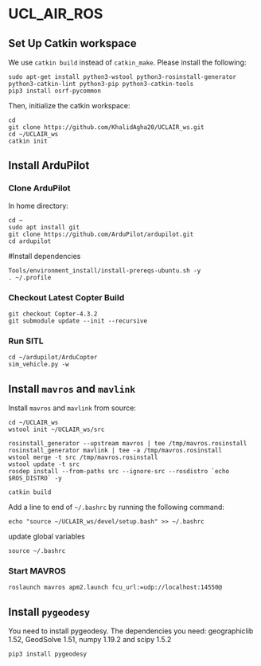 # UCL_AIR_ROS

## Set Up Catkin workspace

We use `catkin build` instead of `catkin_make`. Please install the following:

```
sudo apt-get install python3-wstool python3-rosinstall-generator python3-catkin-lint python3-pip python3-catkin-tools
pip3 install osrf-pycommon
```

Then, initialize the catkin workspace:
```
cd
git clone https://github.com/KhalidAgha20/UCLAIR_ws.git
cd ~/UCLAIR_ws
catkin init
```
## Install ArduPilot

### Clone ArduPilot
In home directory:
```
cd ~
sudo apt install git
git clone https://github.com/ArduPilot/ardupilot.git
cd ardupilot
```

#Install dependencies
```
Tools/environment_install/install-prereqs-ubuntu.sh -y
. ~/.profile
```

### Checkout Latest Copter Build
```
git checkout Copter-4.3.2
git submodule update --init --recursive
```

### Run SITL
```
cd ~/ardupilot/ArduCopter
sim_vehicle.py -w
```


## Install `mavros` and `mavlink`

Install `mavros` and `mavlink` from source:
```
cd ~/UCLAIR_ws
wstool init ~/UCLAIR_ws/src

rosinstall_generator --upstream mavros | tee /tmp/mavros.rosinstall
rosinstall_generator mavlink | tee -a /tmp/mavros.rosinstall
wstool merge -t src /tmp/mavros.rosinstall
wstool update -t src
rosdep install --from-paths src --ignore-src --rosdistro `echo $ROS_DISTRO` -y

catkin build
```
Add a line to end of `~/.bashrc` by running the following command:
```
echo "source ~/UCLAIR_ws/devel/setup.bash" >> ~/.bashrc
```

update global variables
```
source ~/.bashrc
```

### Start MAVROS
```
roslaunch mavros apm2.launch fcu_url:=udp://localhost:14550@
```

## Install `pygeodesy`

You need to install pygeodesy. The dependencies you need: geographiclib 1.52, GeodSolve 1.51, numpy 1.19.2 and scipy 1.5.2

```
pip3 install pygeodesy
```



